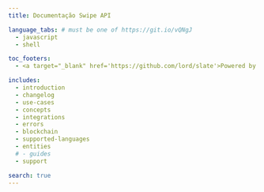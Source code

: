 ```yaml
---
title: Documentação Swipe API

language_tabs: # must be one of https://git.io/vQNgJ
  - javascript
  - shell

toc_footers:
  - <a target="_blank" href='https://github.com/lord/slate'>Powered by Slate</a>

includes:
  - introduction
  - changelog
  - use-cases
  - concepts
  - integrations
  - errors
  - blockchain
  - supported-languages
  - entities
  # - guides
  - support

search: true
---
```

